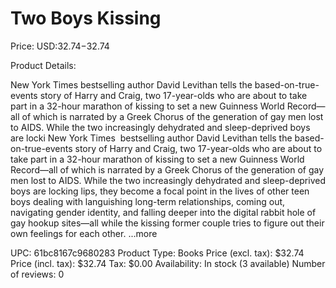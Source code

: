 # Two Boys Kissing

Price: USD:$32.74-$32.74

Product Details:

New York Times bestselling author David Levithan tells the based-on-true-events story of Harry and Craig, two 17-year-olds who are about to take part in a 32-hour marathon of kissing to set a new Guinness World Record—all of which is narrated by a Greek Chorus of the generation of gay men lost to AIDS. While the two increasingly dehydrated and sleep-deprived boys are locki New York Times  bestselling author David Levithan tells the based-on-true-events story of Harry and Craig, two 17-year-olds who are about to take part in a 32-hour marathon of kissing to set a new Guinness World Record—all of which is narrated by a Greek Chorus of the generation of gay men lost to AIDS. While the two increasingly dehydrated and sleep-deprived boys are locking lips, they become a focal point in the lives of other teen boys dealing with languishing long-term relationships, coming out, navigating gender identity, and falling deeper into the digital rabbit hole of gay hookup sites—all while the kissing former couple tries to figure out their own feelings for each other. ...more

UPC: 61bc8167c9680283
Product Type: Books
Price (excl. tax): $32.74
Price (incl. tax): $32.74
Tax: $0.00
Availability: In stock (3 available)
Number of reviews: 0